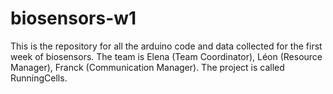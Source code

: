 # biosensors-w1
This is the repository for all the arduino code and data collected for the first week of biosensors. The team is Elena (Team Coordinator), Léon (Resource Manager), Franck (Communication Manager). The project is called RunningCells. 
